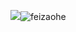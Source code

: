 ![](feizaohe.png)![feizaohe](https://user-images.githubusercontent.com/82360305/115139138-e722f880-a062-11eb-8ba7-35a1ffbba63f.png)
